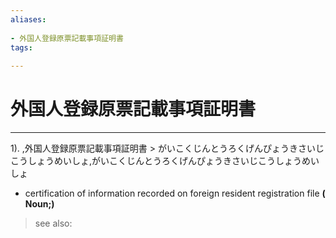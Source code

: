 ```yaml
---
aliases:
    
- 外国人登録原票記載事項証明書
tags:
    
---
```


# 外国人登録原票記載事項証明書
---
1).
,外国人登録原票記載事項証明書 > がいこくじんとうろくげんぴょうきさいじこうしょうめいしょ,がいこくじんとうろくげんぴょうきさいじこうしょうめいしょ

- certification of information recorded on foreign resident registration file
**( Noun;)**
> see also: 
            
